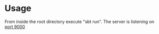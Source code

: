 # Usage

From inside the root directory execute "sbt run". The server is listening on [port 9000](http://localhost:9000)